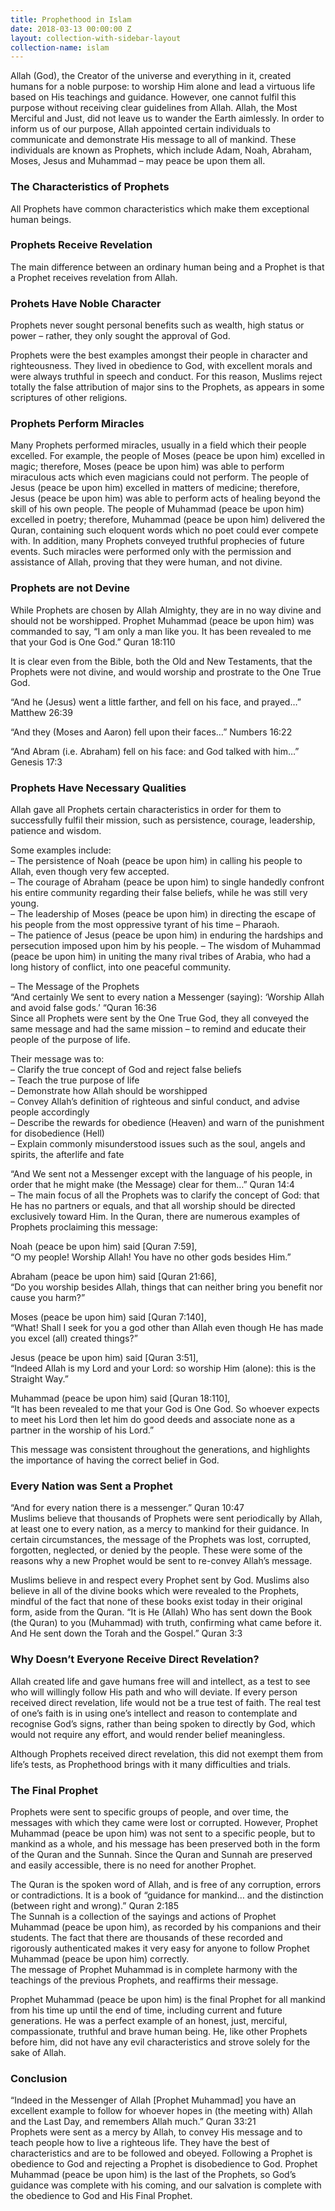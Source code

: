 ```yaml
---
title: Prophethood in Islam
date: 2018-03-13 00:00:00 Z
layout: collection-with-sidebar-layout
collection-name: islam
---
```


Allah (God), the Creator of the universe and everything in it, created humans for a noble purpose: to worship Him alone and lead a virtuous life based on His teachings and guidance. However, one cannot fulfil this purpose without receiving clear guidelines from Allah. Allah, the Most Merciful and Just, did not leave us to wander the Earth aimlessly. In order to inform us of our purpose, Allah appointed certain individuals to communicate and demonstrate His message to all of mankind. These individuals are known as Prophets, which include Adam, Noah, Abraham, Moses, Jesus and Muhammad – may peace be upon them all.

### The Characteristics of Prophets
All Prophets have common characteristics which make them exceptional human beings.

### Prophets Receive Revelation
The main difference between an ordinary human being and a Prophet is that a Prophet receives revelation from Allah.

### Prohets Have Noble Character
Prophets never sought personal benefits such as wealth, high status or power – rather, they only sought the approval of God.

Prophets were the best examples amongst their people in character and righteousness. They lived in obedience to God, with excellent morals and were always truthful in speech and conduct. For this reason, Muslims reject totally the false attribution of major sins to the Prophets, as appears in some scriptures of other religions.

### Prophets Perform Miracles
Many Prophets performed miracles, usually in a field which their people excelled. For example, the people of Moses (peace be upon him) excelled in magic; therefore, Moses (peace be upon him) was able to perform miraculous acts which even magicians could not perform. The people of Jesus (peace be upon him) excelled in matters of medicine; therefore, Jesus (peace be upon him) was able to perform acts of healing beyond the skill of his own people. The people of Muhammad (peace be upon him) excelled in poetry; therefore, Muhammad (peace be upon him) delivered the Quran, containing such eloquent words which no poet could ever compete with. In addition, many Prophets conveyed truthful prophecies of future events. Such miracles were performed only with the permission and assistance of Allah, proving that they were human, and not divine.

### Prophets are not Devine
While Prophets are chosen by Allah Almighty, they are in no way divine and should not be worshipped. Prophet Muhammad (peace be upon him) was commanded to say, “I am only a man like you. It has been revealed to me that your God is One God.” Quran 18:110

It is clear even from the Bible, both the Old and New Testaments, that the Prophets were not divine, and would worship and prostrate to the One True God.

“And he (Jesus) went a little farther, and fell on his face, and prayed…” Matthew 26:39

“And they (Moses and Aaron) fell upon their faces…” Numbers 16:22

“And Abram (i.e. Abraham) fell on his face: and God talked with him…” Genesis 17:3

### Prophets Have Necessary Qualities
Allah gave all Prophets certain characteristics in order for them to successfully fulfil their mission, such as persistence, courage, leadership, patience and wisdom.

Some examples include:  
– The persistence of Noah (peace be upon him) in calling his people to Allah, even though very few accepted.  
– The courage of Abraham (peace be upon him) to single handedly confront his entire community regarding their false beliefs, while he was still very young.  
– The leadership of Moses (peace be upon him) in directing the escape of his people from the most oppressive tyrant of his time – Pharaoh.  
– The patience of Jesus (peace be upon him) in enduring the hardships and persecution imposed upon him by his people.
– The wisdom of Muhammad (peace be upon him) in uniting the many rival tribes of Arabia, who had a long history of conflict, into one peaceful community.

– The Message of the Prophets  
“And certainly We sent to every nation a Messenger (saying):  ‘Worship Allah and avoid false gods.’ “Quran 16:36  
Since all Prophets were sent by the One True God, they all conveyed the same message and had the same mission – to remind and educate their people of the purpose of life.

Their message was to:  
– Clarify the true concept of God and reject false beliefs  
– Teach the true purpose of life  
– Demonstrate how Allah should be worshipped  
– Convey Allah’s definition of righteous and sinful conduct, and advise people accordingly  
– Describe the rewards for obedience (Heaven) and warn of the punishment for disobedience (Hell)  
– Explain commonly misunderstood issues such as the soul, angels and spirits, the afterlife and fate  

“And We sent not a Messenger except with the language of his people, in order that he might make (the Message) clear for them…” Quran 14:4  
– The main focus of all the Prophets was to clarify the concept of God: that He has no partners or equals, and that all worship should be directed exclusively toward Him. In the Quran, there are numerous examples of Prophets proclaiming this message:

Noah (peace be upon him) said [Quran 7:59],  
“O my people! Worship Allah! You have no other gods besides Him.”

Abraham (peace be upon him) said [Quran 21:66],  
“Do you worship besides Allah, things that can neither bring you benefit nor cause you harm?”

Moses (peace be upon him) said [Quran 7:140],  
“What! Shall I seek for you a god other than Allah even though He has made you excel (all) created things?”

Jesus (peace be upon him) said [Quran 3:51],  
“Indeed Allah is my Lord and your Lord: so worship Him (alone): this is the Straight Way.”

Muhammad (peace be upon him) said [Quran 18:110],  
“It has been revealed to me that your God is One God. So whoever expects to meet his Lord then let him do good deeds and associate none as a partner in the worship of his Lord.”

This message was consistent throughout the generations, and highlights the importance of having the correct belief in God.

### Every Nation was Sent a Prophet
“And for every nation there is a messenger.” Quran 10:47  
Muslims believe that thousands of Prophets were sent periodically by Allah, at least one to every nation, as a mercy to mankind for their guidance. In certain circumstances, the message of the Prophets was lost, corrupted, forgotten, neglected, or denied by the people. These were some of the reasons why a new Prophet would be sent to re-convey Allah’s message.

Muslims believe in and respect every Prophet sent by God. Muslims also believe in all of the divine books which were revealed to the Prophets, mindful of the fact that none of these books exist today in their original form, aside from the Quran. “It is He (Allah) Who has sent down the Book (the Quran) to you (Muhammad) with truth, confirming what came before it. And He sent down the Torah and the Gospel.” Quran 3:3

### Why Doesn’t Everyone Receive Direct Revelation?
Allah created life and gave humans free will and intellect, as a test to see who will willingly follow His path and who will deviate. If every person received direct revelation, life would not be a true test of faith. The real test of one’s faith is in using one’s intellect and reason to contemplate and recognise God’s signs, rather than being spoken to directly by God, which would not require any effort, and would render belief meaningless.

Although Prophets received direct revelation, this did not exempt them from life’s tests, as Prophethood brings with it many difficulties and trials.

### The Final Prophet
Prophets were sent to specific groups of people, and over time, the messages with which they came were lost or corrupted. However, Prophet Muhammad (peace be upon him) was not sent to a specific people, but to mankind as a whole, and his message has been preserved both in the form of the Quran and the Sunnah. Since the Quran and Sunnah are preserved and easily accessible, there is no need for another Prophet.

The Quran is the spoken word of Allah, and is free of any corruption, errors or contradictions. It is a book of “guidance for mankind… and the distinction (between right and wrong).” Quran 2:185  
The Sunnah is a collection of the sayings and actions of Prophet Muhammad (peace be upon him), as recorded by his companions and their students. The fact that there are thousands of these recorded and rigorously authenticated makes it very easy for anyone to follow Prophet Muhammad (peace be upon him) correctly.  
The message of Prophet Muhammad is in complete harmony with the teachings of the previous Prophets, and reaffirms their message.

Prophet Muhammad (peace be upon him) is the final Prophet for all mankind from his time up until the end of time, including current and future generations. He was a perfect example of an honest, just, merciful, compassionate, truthful and brave human being. He, like other Prophets before him, did not have any evil characteristics and strove solely for the sake of Allah.

### Conclusion
“Indeed in the Messenger of Allah [Prophet Muhammad] you have an excellent example to follow for whoever hopes in (the meeting with) Allah and the Last Day, and remembers Allah much.” Quran 33:21  
Prophets were sent as a mercy by Allah, to convey His message and to teach people how to live a righteous life. They have the best of characteristics and are to be followed and obeyed. Following a Prophet is obedience to God and rejecting a Prophet is disobedience to God. Prophet Muhammad (peace be upon him) is the last of the Prophets, so God’s guidance was complete with his coming, and our salvation is complete with the obedience to God and His Final Prophet.

